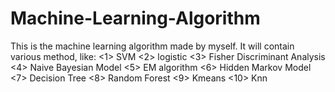 # Machine-Learning-Algorithm
This is the machine learning algorithm made by myself. It will contain various method, like:
<1> SVM
<2> logistic
<3> Fisher Discriminant Analysis
<4> Naive Bayesian Model
<5> EM algorithm
<6> Hidden Markov Model
<7> Decision Tree
<8> Random Forest
<9> Kmeans
<10> Knn
